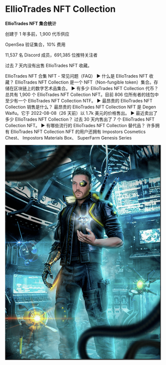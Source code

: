 # EllioTrades NFT Collection

**EllioTrades NFT 集合统计**

创建于 1 年多前，1,900 代币供应

OpenSea 验证集合，10% 费用

11,537 名 Discord 成员，691,385 位推特关注者

过去 7 天内没有出售 EllioTrades NFT 收藏。

EllioTrades NFT 合集 NFT - 常见问题（FAQ）
▶ 什么是 EllioTrades NFT 收藏？
EllioTrades NFT Collection 是一个 NFT（Non-fungible token）集合。存储在区块链上的数字艺术品集合。
▶ 有多少 EllioTrades NFT Collection 代币？
总共有 1,900 个 EllioTrades NFT Collection NFT。目前 806 位所有者的钱包中至少有一个 EllioTrades NFT Collection NTF。
▶ 最昂贵的 EllioTrades NFT Collection 销售是什么？
最昂贵的 EllioTrades NFT Collection NFT 是 Degen Waifu。它于 2022-08-08（26 天前）以 1.7k 美元的价格售出。
▶ 最近卖出了多少 EllioTrades NFT Collection？
过去 30 天内售出了 7 个 EllioTrades NFT Collection NFT。
▶ 有哪些流行的 EllioTrades NFT Collection 替代品？
许多拥有 EllioTrades NFT Collection NFT 的用户还拥有 Impostors Cosmetics Chest、 Impostors Materials Box、 SuperFarm Genesis Series

![nft](WX20220902-210313@2x.png)
